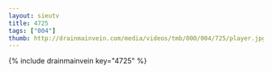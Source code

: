 ```yaml
--- 
layout: sieutv
title: 4725
tags: ["004"]
thumb: http://drainmainvein.com/media/videos/tmb/000/004/725/player.jpg
---
```

{% include drainmainvein key="4725" %} 
